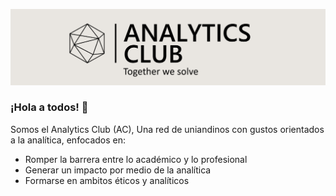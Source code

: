 
![Header](https://raw.githubusercontent.com/AnalyticsClub/AnalyticsClub/master/ANCL1.PNG "Header")
### ¡Hola a todos! 👋

Somos el Analytics Club (AC), Una red de uniandinos con gustos orientados a la analítica, enfocados en:
* Romper la barrera entre lo académico y lo profesional
* Generar un impacto por medio de la analítica
* Formarse en ambitos éticos y analíticos

<!--
**AnalyticsClub/AnalyticsClub** is a ✨ _special_ ✨ repository because its `README.md` (this file) appears on your GitHub profile.

Here are some ideas to get you started:

- 🔭 I’m currently working on ...
- 🌱 I’m currently learning ...
- 👯 I’m looking to collaborate on ...
- 🤔 I’m looking for help with ...
- 💬 Ask me about ...
- 📫 How to reach me: ...
- 😄 Pronouns: ...
- ⚡ Fun fact: ...
-->
